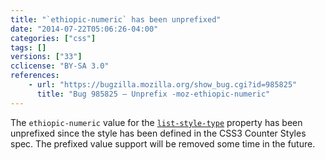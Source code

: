 ```yaml
---
title: "`ethiopic-numeric` has been unprefixed"
date: "2014-07-22T05:06:26-04:00"
categories: ["css"]
tags: []
versions: ["33"]
cclicense: "BY-SA 3.0"
references:
    - url: "https://bugzilla.mozilla.org/show_bug.cgi?id=985825"
      title: "Bug 985825 – Unprefix -moz-ethiopic-numeric"
---
```

The `ethiopic-numeric` value for the [`list-style-type`](https://developer.mozilla.org/en-US/docs/Web/CSS/list-style-type) property has been unprefixed since the style has been defined in the CSS3 Counter Styles spec. The prefixed value support will be removed some time in the future.
